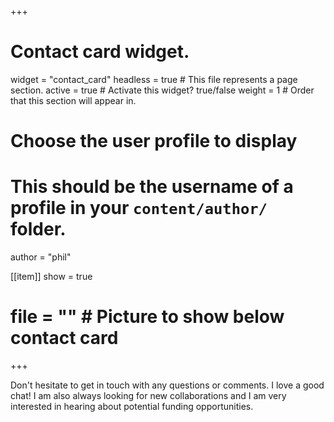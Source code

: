 +++
# Contact card widget.
widget = "contact_card"
headless = true  # This file represents a page section.
active = true  # Activate this widget? true/false
weight = 1  # Order that this section will appear in.

# Choose the user profile to display
# This should be the username of a profile in your `content/author/` folder.
author = "phil"

[[item]]
  show = true
  # file = "" # Picture to show below contact card
+++

Don't hesitate to get in touch with any questions or comments. I love a good chat! I am also always looking for new collaborations and I am very interested in hearing about potential funding opportunities.